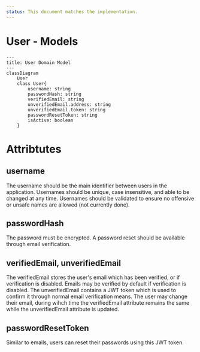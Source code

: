 ```yaml
---
status: This document matches the implementation.
---
```


# User - Models

```mermaid
---
title: User Domain Model
---
classDiagram
    User
    class User{
        username: string
        passwordHash: string
        verifiedEmail: string
        unverifiedEmail.address: string
        unverifiedEmail.token: string
        passwordResetToken: string
        isActive: boolean
    }
```

# Attribtutes

## username

The username should be the main identifier between users in the application. Usernames should be unique, case insensitive, and able to be changed at any time. Usernames should be validated to ensure no offensive or unsafe names are allowed (not currently done).

## passwordHash

The password must be encrypted. A password reset should be available through email verification.

## verifiedEmail, unverifiedEmail

The verifiedEmail stores the user's email which has been verified, or if verification is disabled. Emails may be verified by default if verification is disabled. The unverifiedEmail contains a JWT token which is used to confirm it through normal email verification means. The user may change their email, during wihch time the verifiedEmail attribute remains the same while the unverifiedEmail attribute is updated.

## passwordResetToken

Similar to emails, users can reset their passwords using this JWT token.

